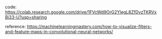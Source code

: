 code: https://colab.research.google.com/drive/1FVcWd9OrG2YlegL8ZfDvzTKRVxBi33-U?usp=sharing

reference: https://machinelearningmastery.com/how-to-visualize-filters-and-feature-maps-in-convolutional-neural-networks/
